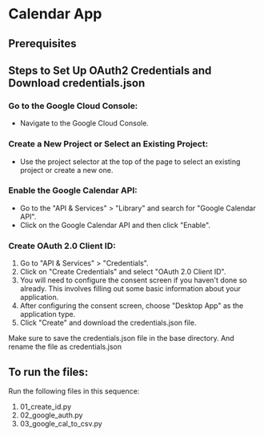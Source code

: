 # Calendar App 

## Prerequisites 

## Steps to Set Up OAuth2 Credentials and Download credentials.json
### Go to the Google Cloud Console:
- Navigate to the Google Cloud Console.
### Create a New Project or Select an Existing Project:
- Use the project selector at the top of the page to select an existing project or create a new one.
### Enable the Google Calendar API:
- Go to the "API & Services" > "Library" and search for "Google Calendar API".
- Click on the Google Calendar API and then click "Enable".
### Create OAuth 2.0 Client ID:
1.  Go to "API & Services" > "Credentials".
2. Click on "Create Credentials" and select "OAuth 2.0 Client ID".
3. You will need to configure the consent screen if you haven't done so already. This involves filling out some basic information about your application.
4. After configuring the consent screen, choose "Desktop App" as the application type.
5. Click "Create" and download the credentials.json file.

Make sure to save the credentials.json file in the base directory. 
And rename the file as credentials.json 

## To run the files:

Run the following files in this sequence: 
1. 01_create_id.py
2. 02_google_auth.py 
3. 03_google_cal_to_csv.py 
